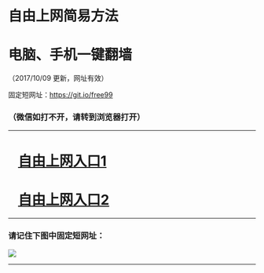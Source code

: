 ﻿# 自由上网简易方法

# 电脑、手机一键翻墙

（2017/10/09 更新，网址有效）

固定短网址：https://git.io/free99

### （微信如打不开，请转到浏览器打开）


***





# &nbsp;&nbsp; <a href="http://ft1492717055.fwq-tz-1001.info/fwqtz01.html?t=100900126427 " target="_blank">自由上网入口1</a>
# &nbsp;&nbsp; <a href="http://ft2760818252.fwq-tz-1002.info/fwqtz02.html?t=1009001814 " target="_blank">自由上网入口2</a>
***

### 请记住下图中固定短网址：

<img src="https://s3-us-west-2.amazonaws.com/fwq-1001/yjfq-20170905okok.png" /> 


***

